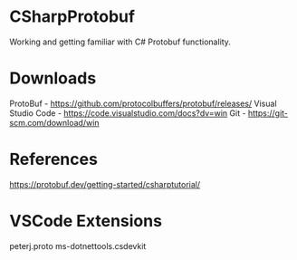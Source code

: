 # CSharpProtobuf
Working and getting familiar with C# Protobuf functionality.

# Downloads
ProtoBuf - https://github.com/protocolbuffers/protobuf/releases/
Visual Studio Code - https://code.visualstudio.com/docs?dv=win
Git - https://git-scm.com/download/win

# References
https://protobuf.dev/getting-started/csharptutorial/

# VSCode Extensions
peterj.proto
ms-dotnettools.csdevkit